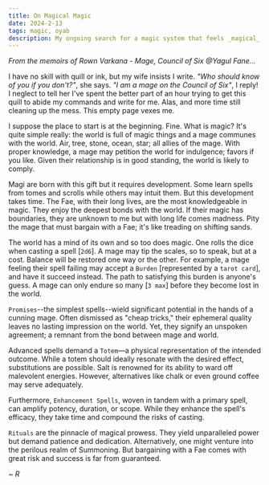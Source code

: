 ```yaml
---
title: On Magical Magic
date: 2024-2-13
tags: magic, oyab
description: My ongoing search for a magic system that feels _magical_...
---
```


_From the memoirs of Rown Varkana - Mage, Council of Six @Yagul Fane..._

I have no skill with quill or ink, but my wife insists I write. _"Who should know of you if you don't?"_, she says. _"I am a mage on the Council of Six"_, I reply! I neglect to tell her I've spent the better part of an hour trying to get this quill to abide my commands and write for me. Alas, and more time still cleaning up the mess. This empty page vexes me.

I suppose the place to start is at the beginning. Fine. What is magic? It's quite simple really: the world is full of magic things and a mage communes with the world. Air, tree, stone, ocean, star; all allies of the mage. With proper knowledge, a mage may petition the world for indulgence; favors if you like. Given their relationship is in good standing, the world is likely to comply.

Magi are born with this gift but it requires development. Some learn spells from tomes and scrolls while others may intuit them. But this development takes time. The Fae, with their long lives, are the most knowledgeable in magic. They enjoy the deepest bonds with the world. If their magic has boundaries, they are unknown to me but with long life comes madness. Pity the mage that must bargain with a Fae; it's like treading on shifting sands.

The world has a mind of its own and so too does magic. One rolls the dice when casting a spell [`2d6`]. A mage may tip the scales, so to speak, but at a cost. Balance will be restored one way or the other. For example, a mage feeling their spell failing may accept a `Burden` [represented by a `tarot card`], and have it succeed instead. The path to satisfying this burden is anyone's guess. A mage can only endure so many [`3 max`] before they become lost in the world.

`Promises`--the simplest spells--wield significant potential in the hands of a cunning mage. Often dismissed as "cheap tricks," their ephemeral quality leaves no lasting impression on the world. Yet, they signify an unspoken agreement; a remnant from the bond between mage and world.

Advanced spells demand a `Totem`—a physical representation of the intended outcome. While a totem should ideally resonate with the desired effect, substitutions are possible. Salt is renowned for its ability to ward off malevolent energies. However, alternatives like chalk or even ground coffee may serve adequately.

Furthermore, `Enhancement Spells`, woven in tandem with a primary spell, can amplify potency, duration, or scope. While they enhance the spell's efficacy, they take time and compound the risks of casting.

`Rituals` are the pinnacle of magical prowess. They yield unparalleled power but demand patience and dedication. Alternatively, one might venture into the perilous realm of Summoning. But bargaining with a Fae comes with great risk and success is far from guaranteed.

_~ R_